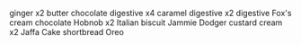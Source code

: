ginger x2
butter
chocolate digestive x4
caramel digestive x2
digestive
Fox's cream
chocolate Hobnob x2
Italian biscuit
Jammie Dodger
custard cream x2
Jaffa Cake
shortbread
Oreo
